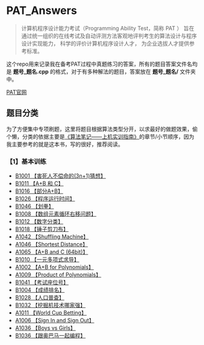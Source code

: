 # PAT_Answers
> 计算机程序设计能力考试（Programming Ability Test，简称 PAT ） 旨在通过统一组织的在线考试及自动评测方法客观地评判考生的算法设计与程序设计实现能力， 科学的评价计算机程序设计人才， 为企业选拔人才提供参考标准。

这个repo用来记录我在备考PAT过程中真题练习的答案，所有的题目答案文件名均是 **题号_题名.cpp** 的格式，对于有多种解法的题目，答案放在 **题号_题名/** 文件夹中。

[PAT官网](https://www.patest.cn/)

## 题目分类

为了方便集中专项刷题，这里将题目根据算法类型分开，以求最好的做题效果，偷个懒，分类的依据主要是[《算法笔记——上机实训指南》](https://book.douban.com/subject/30162908/)的章节/小节顺序，因为我主要参考的就是这本书，写的很好，推荐阅读。

### 【1】基本训练

- [B1001 【害死人不偿命的(3n+1)猜想】](./PAT_LevelB/1001_3n+1.cpp)
- [B1011 【A+B 和 C】](PAT_LevelB/1011_A+B和C.cpp)
- [B1016 【部分A+B】](PAT_LevelB\1016_部分A+B.cpp)
- [B1026 【程序运行时间】](PAT_LevelB\1026_程序运行时间.cpp)
- [B1046 【划拳】](PAT_LevelB\1046_划拳.cpp)
- [B1008 【数组元素循环右移问题】](PAT_LevelB\1008_数组元素循环右移问题.cpp)
- [B1012 【数字分类】](PAT_LevelB\1012_数字分类.cpp)
- [B1018 【锤子剪刀布】](PAT_LevelB\1018_锤子剪刀布.cpp)
- [A1042 【Shuffling Machine】](PAT_LevelA\1042_Shuffling_Machine.cpp)
- [A1046 【Shortest Distance】](PAT_LevelA\1046_Shortest_Distance.cpp)
- [A1065 【A+B and C (64bit)】](PAT_LevelA\1065_A+B_and_C_(64bit).cpp)
- [B1010 【一元多项式求导】](PAT_LevelB\1010_一元多项式求导.cpp)
- [A1002 【A+B for Polynomials】](PAT_LevelA\1002_A+B_for_Polynomials.cpp)
- [A1009 【Product of Polynomials】](PAT_LevelA\1009_Product_of_Polynomials.cpp)
- [B1041 【考试座位号】](PAT_LevelB\1041_考试座位号.cpp)
- [B1004 【成绩排名】](PAT_LevelB\1004_成绩排名.cpp)
- [B1028 【人口普查】](PAT_LevelB\1028_人口普查.cpp)
- [B1032 【挖掘机技术哪家强】](PAT_LevelB\1032_挖掘机技术哪家强.cpp)
- [A1011 【World Cup Betting】](PAT_LevelA\1011_World_Cup_Betting.cpp)
- [A1006 【Sign In and Sign Out】](PAT_LevelA\1006_Sign_In_and_Sign_Out.cpp)
- [A1036 【Boys vs Girls】](PAT_LevelA\1036_Boys_vs_Girls.cpp)
- [B1036 【跟奥巴马一起编程】](PAT_LevelB\1036_跟奥巴马一起编程.cpp)

